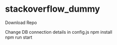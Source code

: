 # stackoverflow_dummy

Download Repo

Change DB connection details in config.js
npm install <br />
npm run start
